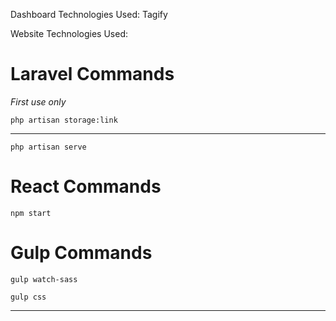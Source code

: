 <!-- TODO FILL IT  -->
Dashboard Technologies Used:
Tagify


Website Technologies Used:

<h1>Laravel Commands</h1>


_First use only_

```
php artisan storage:link 
```
---
```
php artisan serve
```

<h1>React Commands</h1>

```
npm start
```

<h1>Gulp Commands</h1>

```
gulp watch-sass
```

```
gulp css
```

---

